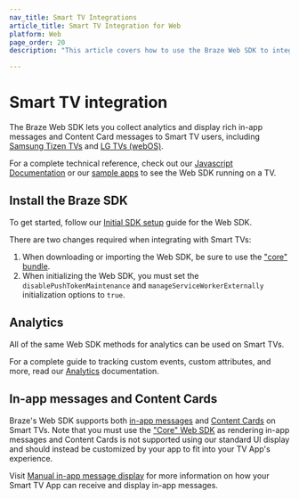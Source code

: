 ```yaml
---
nav_title: Smart TV Integrations
article_title: Smart TV Integration for Web
platform: Web
page_order: 20
description: "This article covers how to use the Braze Web SDK to integrate with Smart TVs (Samsung and LG)."

---
```


# Smart TV integration

The Braze Web SDK lets you collect analytics and display rich in-app messages and Content Card messages to Smart TV users, including [Samsung Tizen TVs][1] and [LG TVs (webOS)][2].

For a complete technical reference, check out our [Javascript Documentation][3] or our [sample apps][9] to see the Web SDK running on a TV.

## Install the Braze SDK

To get started, follow our [Initial SDK setup][4] guide for the Web SDK.

There are two changes required when integrating with Smart TVs:

1. When downloading or importing the Web SDK, be sure to use the ["core" bundle][6].
2. When initializing the Web SDK, you must set the `disablePushTokenMaintenance` and `manageServiceWorkerExternally` initialization options to `true`.

## Analytics

All of the same Web SDK methods for analytics can be used on Smart TVs.

For a complete guide to tracking custom events, custom attributes, and more, read our [Analytics]({{site.baseurl}}/developer_guide/platform_integration_guides/web/analytics/tracking_sessions/) documentation.

## In-app messages and Content Cards

Braze's Web SDK supports both [in-app messages][7] and [Content Cards][8] on Smart TVs. Note that you must use the ["Core" Web SDK][6] as rendering in-app messages and Content Cards is not supported using our standard UI display and should instead be customized by your app to fit into your TV App's experience.

Visit [Manual in-app message display][5] for more information on how your Smart TV App can receive and display in-app messages.


[1]: https://developer.samsung.com/smarttv/develop/specifications/tv-model-groups.html
[2]: http://webostv.developer.lge.com/discover/discover-webos-tv/
[3]: https://js.appboycdn.com/web-sdk/latest/doc/modules/appboy.html
[4]: {{site.baseurl}}/developer_guide/platform_integration_guides/web/initial_sdk_setup/
[5]: {{site.baseurl}}/developer_guide/platform_integration_guides/web/in-app_messaging/in-app_message_delivery/#manual-in-app-message-display
[6]: https://www.npmjs.com/package/@braze/web-sdk-core
[7]: {{site.baseurl}}/developer_guide/platform_integration_guides/web/in-app_messaging/integration/
[8]: {{site.baseurl}}/developer_guide/platform_integration_guides/web/content_cards/integration/
[9]: https://github.com/Appboy/smart-tv-sample-apps